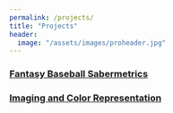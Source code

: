 ```yaml
---
permalink: /projects/
title: "Projects"
header:
  image: "/assets/images/proheader.jpg"
---
```


### [Fantasy Baseball Sabermetrics](https://github.com/jeff-mos-def/Fantasy-Baseball-with-R)

### [Imaging and Color Representation](https://github.com/jeff-mos-def/portfolio/tree/master/projects/Imaging)
